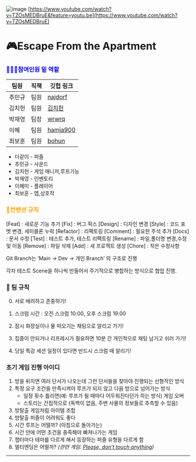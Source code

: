 ![image](https://github.com/iou-bohun/ProjectEscape/assets/56661597/e82391e7-a419-4289-86a2-c23d15206353)
[https://www.youtube.com/watch?v=TZOsMEDBruE&feature=youtu.be](https://www.youtube.com/watch?v=TZOsMEDBruE)

# 🎮Escape From the Apartment
### <span style="color:blue"> 🧑‍🤝‍🧑참여인원 밑 역할 </span>
|팀원|직책|깃헙 링크|
|------|---|---|
|추민규|팀원|[najdorf](https://github.com/cn7249)|
|김치헌|팀원|[김치헌](https://github.com/choneyKim)|
|박재영|팀장|[wrwrq](https://github.com/wrwrq)|
|이혜|팀원|[hamja900](https://github.com/hamja900)|
|최보훈|팀원|[bohun](https://github.com/iou-bohun)|

* 다같이 - 퍼즐
* 추민규 - 사운드
* 김치헌 - 게임 매니저,루프기능
* 박재영 - 인벤토리
* 이혜미 - 플레이어
* 최보훈 - 맵,상호작
### <span style="color:orange"> 📝컨밴션 규칙 </span>

[Feat] : 새로운 기능 추가
[Fix] : 버그 픽스
[Design] : 디자인 변경
[Style] : 코드 포멧 변경, 세미콜론 누락
[Refactor] : 리팩토링
[Comment] : 필요한 주석 추가
[Docs] : 문서 수정
[Test] : 테스트 추가, 테스트 리팩토링
[Rename] : 파일,폴더명 변경,수정 및 이동
[Remove] : 파일 삭제
[Add] : 새 프로젝트 생성
[Chore] : 작은 수정사항

Git Branch는 ‘Main -> Dev -> 개인 Branch’ 의 구조로 진행

각자 테스트 Scene을 하나씩 만들어서 주기적으로 병합하는 방식으로 협업 진행.

### 🤝 팀 규칙 
0. 서로 배려하고 존중하기!

1. 스크럼 시간 : 오전 스크럼 10:00, 오후 스크럼 19:00

2. 잠시 화장실이나 물 떠오기는 채팅으로 알리고 가기!

3. 집중이 안되거나 리프레시가 필요하면 10분 간 개인적으로 채팅 남기고 쉬러 가기!

4. 당일 특강 세션 일정이 있다면 반드시 스크럼 때 알리기!

### 초기 게임 진행 아이디
1. 방을 뒤지면 여러 단서가 나오는데 그런 단서들을 찾아야 진행되는 선형적인 방식
2. 특정 요구 조건을 만족시켜야 루프가 되지 않고 다음 방으로 넘어가는 방식
    - 일정 횟수 틀리면(예: 루프가 될 때마다 어두워진다던가 하는 방식) 게임 오버
    - 스토리는 간접적으로 (독백이 없음, 주변 사물의 정보들로 추측할 수 있음)
3. 방탈출 게임처럼 아이템 조합
4. 방탈출 퍼즐이 어려워도 좋다
5. 시간 루프는 어떨까? (아침으로 돌아가는)
6. 시간 안에 어떤 조건을 충족해야 빠져나가는 게임
7. 챕터마다 테마를 다르게 해서 등장하는 퍼즐 유형을 다르게 함
8. 멀티엔딩은 어떨까? *(관련 게임: [Please, don’t touch anything](https://store.steampowered.com/app/354240/Please_Dont_Touch_Anything/))*

-------------------


